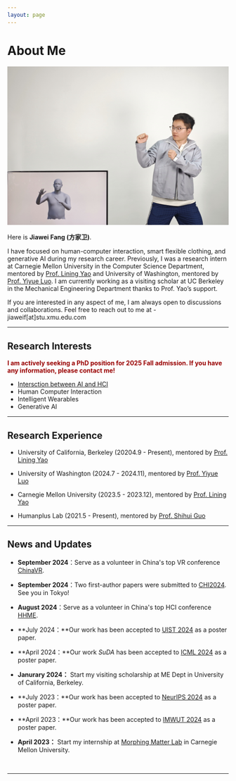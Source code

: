 ```yaml
---
layout: page
---
```


# About Me

<img src="/images/Teaser.jpg" class="floatpic">


Here is **Jiawei Fang (方家卫)**.<br>

I have focused on human-computer interaction, smart flexible clothing, and generative AI during my research career. Previously, I was a research intern at Carnegie Mellon University in the Computer Science Department, mentored by [Prof. Lining Yao](https://morphingmatter.org/people) and University of Washington, mentored by [Prof. Yiyue Luo](https://yyueluo.com/index.html). I am currently working as a visiting scholar at UC Berkeley in the Mechanical Engineering Department thanks to Prof. Yao’s support.

If you are interested in any aspect of me, I am always open to discussions and collaborations. Feel free to reach out to me at - jiaweif[at]stu.xmu.edu.com 
<br>


---

## Research Interests

**<font color="#990000">I am actively seeking a PhD position for 2025 Fall admission. If you have any information, please contact me!</font>**

- [Intersction between AI and HCI](https://scholar.google.com/citations?view_op=search_authors&hl=zh-CN&mauthors=label:internet_of_everything)
- Human Computer Interaction
- Intelligent Wearables
- Generative AI

---

## Research Experience

- University of California, Berkeley (20204.9 - Present), mentored by [Prof. Lining Yao](https://morphingmatter.org/people)

- University of Washington (2024.7 - 2024.11), mentored by [Prof. Yiyue Luo](https://yyueluo.com/index.html)

- Carnegie Mellon University (2023.5 - 2023.12), mentored by [Prof. Lining Yao](https://morphingmatter.org/people)

- Humanplus Lab (2021.5 - Present), mentored by [Prof. Shihui Guo](https://www.humanplus.xyz/)

---

## News and Updates

- **September 2024**：Serve as a volunteer in China's top VR conference [ChinaVR](https://chinavr2024.xmu.edu.cn/).

- **September 2024**：Two first-author papers were submitted to [CHI2024](https://chi2024.acm.org/). See you in Tokyo!


- **August 2024**：Serve as a volunteer in China's top HCI conference [HHME](https://hhme.ccf.org.cn/index1.html).


- **July 2024：**Our work has been accepted to [UIST 2024](https://dl.acm.org/doi/abs/10.1145/3672539.3686351) as a poster paper. 


- **April 2024：**Our work *SuDA* has been accepted to [ICML 2024](https://arxiv.org/abs/2405.16152) as a poster paper. 

- **Janurary 2024：** Start my visiting scholarship at ME Dept in University of California, Berkeley.

- **July 2023：**Our work has been accepted to [NeurIPS 2024](https://proceedings.neurips.cc/paper_files/paper/2023/hash/f3da4165893c2465fd7e8df453c41ffa-Abstract-Conference.html) as a poster paper. 

- **April 2023：**Our work has been accepted to [IMWUT 2024](https://dl.acm.org/doi/abs/10.1145/3580832) as a poster paper. 

- **April 2023：** Start my internship at [Morphing Matter Lab](https://morphingmatter.org/) in Carnegie Mellon University.
<br>

---

